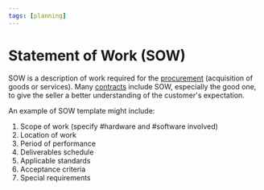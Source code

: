 ```yaml
---
tags: [planning]
---
```


# Statement of Work (SOW)

SOW is a description of work required for the [procurement](202304161643.md)
(acquisition of goods or services). Many [contracts](202304161649.md) include
SOW, especially the good one, to give the seller a better understanding of the
customer's expectation.

An example of SOW template might include:
1. Scope of work (specify #hardware and #software involved)
2. Location of work
3. Period of performance
4. Deliverables schedule
5. Applicable standards
6. Acceptance criteria
7. Special requirements
